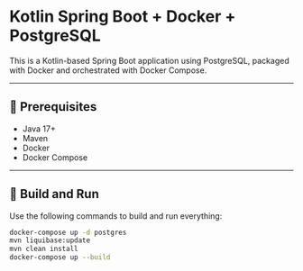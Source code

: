 # Kotlin Spring Boot + Docker + PostgreSQL

This is a Kotlin-based Spring Boot application using PostgreSQL, packaged with Docker and orchestrated with Docker Compose.

---

## 🧰 Prerequisites

- Java 17+
- Maven
- Docker
- Docker Compose

---

## 🚀 Build and Run

Use the following commands to build and run everything:

```bash
docker-compose up -d postgres
mvn liquibase:update
mvn clean install
docker-compose up --build
